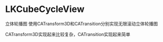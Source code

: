 # LKCubeCycleView
立体轮播图
使用CATransform3D和CATransition分别实现无限滚动立体轮播图

CATransform3D实现起来比较复杂，CATransition实现起来简单
